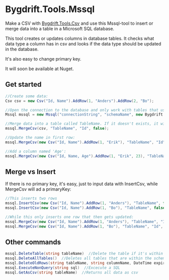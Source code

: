 # Bygdrift.Tools.Mssql

Make a CSV with [Bygdrift.Tools.Csv](https://github.com/Bygdrift/Tools.CsvTool) and use this Mssql-tool to insert or merge data into a table in a Microsoft SQL database.

This tool creates or updates columns in database tables. It checks what data type a column has in csv and looks if the data type should be updated in the database.

It's also easy to change primary key.

It will soon be available at Nuget.

## Get started

```c#
//Create some data:
Csv csv = new Csv("Id, Name").AddRow(1, "Anders").AddRow(2, "Bo");

//Open the connection to the database and only work with tables that uses the schema 'schemaName':
Mssql mssql = new Mssql("connectionString", "schemaName", new Bygdrift.Tools.LogTool.Log());

//Merge data into a table called TableName. If it doesn't exists, it will be created and have the schema 'schemaName':
mssql.MergeCsv(csv, "TableName", "Id", false);

//Update the name in first row:
mssql.MergeCsv(new Csv("Id, Name").AddRow(1, "Erik"), "TableName", "Id", false);

//Add a column named 'Age':
mssql.MergeCsv(new Csv("Id, Name, Age").AddRow(1, "Erik", 23), "TableName", "Id", false);
```

## Merge vs Insert

If there is no primary key, it's easy, just to input data with InsertCsv, while MergeCsv will ad a primaryKey:

```c#
//This inserts two rows
mssql.InsertCsv(new Csv("Id, Name").AddRow(1, "Anders"), "TableName", false, false);
mssql.InsertCsv(new Csv("Id, Name").AddRow(1, "Bo"), "TableName", false, false);

//While this only inserts one row that then gets updated:
mssql.MergeCsv(new Csv("Id, Name").AddRow(1, "Anders"), "TableName", "Id", false);
mssql.MergeCsv(new Csv("Id, Name").AddRow(1, "Bo"), "TableName", "Id", false);
```

## Other commands
```c#
mssql.DeleteTable(string tableName)  //Delete the table if it's within the schemaName, defined in Mssql
mssql.DeleteAllTables()  //Deletes all tables that are within the schemaName, defined in Mssql
mssql.DeleteOldRows(string tableName, string columnName, DateTime expirationTime)  //Removes rows that are older than a given expiration data
mssql.ExecuteNonQuery(string sql)  //Excecute a SQL
mssql.GetAsCsv(string tableName)  //Returns all data as csv
```

